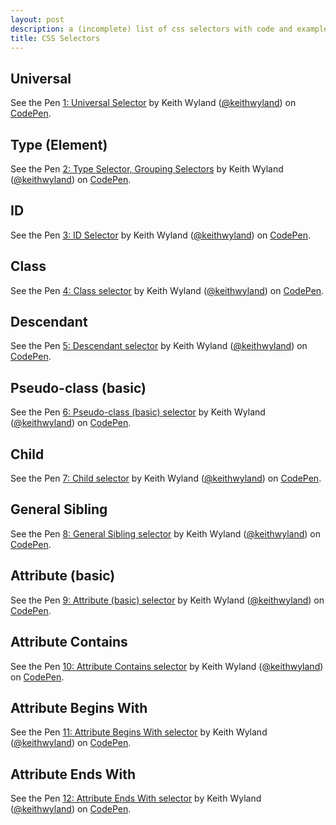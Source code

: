 ```yaml
---
layout: post
description: a (incomplete) list of css selectors with code and examples
title: CSS Selectors
---
```


## Universal
<p data-height="400" data-theme-id="4079" data-slug-hash="ChqtE" data-default-tab="result" class='codepen'>See the Pen <a href='http://codepen.io/keithwyland/pen/ChqtE'>1: Universal Selector</a> by Keith Wyland (<a href='http://codepen.io/keithwyland'>@keithwyland</a>) on <a href='http://codepen.io'>CodePen</a>.</p>
<script async src="//codepen.io/assets/embed/ei.js?rad=banana"></script>


## Type (Element)
<p data-height="400" data-theme-id="4079" data-slug-hash="xqglu" data-default-tab="result" class='codepen'>See the Pen <a href='http://codepen.io/keithwyland/pen/xqglu'>2: Type Selector, Grouping Selectors</a> by Keith Wyland (<a href='http://codepen.io/keithwyland'>@keithwyland</a>) on <a href='http://codepen.io'>CodePen</a>.</p>
<script async src="//codepen.io/assets/embed/ei.js?rad=banana"></script>

## ID
<p data-height="400" data-theme-id="4079" data-slug-hash="DbaHk" data-default-tab="result" class='codepen'>See the Pen <a href='http://codepen.io/keithwyland/pen/DbaHk'>3: ID Selector</a> by Keith Wyland (<a href='http://codepen.io/keithwyland'>@keithwyland</a>) on <a href='http://codepen.io'>CodePen</a>.</p>
<script async src="//codepen.io/assets/embed/ei.js?rad=banana"></script>

## Class
<p data-height="400" data-theme-id="4079" data-slug-hash="sfmiA" data-default-tab="result" class='codepen'>See the Pen <a href='http://codepen.io/keithwyland/pen/sfmiA'>4: Class selector</a> by Keith Wyland (<a href='http://codepen.io/keithwyland'>@keithwyland</a>) on <a href='http://codepen.io'>CodePen</a>.</p>
<script async src="//codepen.io/assets/embed/ei.js?rad=banana"></script>

## Descendant
<p data-height="400" data-theme-id="4079" data-slug-hash="yEtgo" data-default-tab="result" class='codepen'>See the Pen <a href='http://codepen.io/keithwyland/pen/yEtgo'>5: Descendant selector</a> by Keith Wyland (<a href='http://codepen.io/keithwyland'>@keithwyland</a>) on <a href='http://codepen.io'>CodePen</a>.</p>
<script async src="//codepen.io/assets/embed/ei.js?rad=banana"></script>

## Pseudo-class (basic)
<p data-height="400" data-theme-id="4079" data-slug-hash="zqkmG" data-default-tab="result" class='codepen'>See the Pen <a href='http://codepen.io/keithwyland/pen/zqkmG'>6: Pseudo-class (basic) selector</a> by Keith Wyland (<a href='http://codepen.io/keithwyland'>@keithwyland</a>) on <a href='http://codepen.io'>CodePen</a>.</p>
<script async src="//codepen.io/assets/embed/ei.js?rad=banana"></script>

## Child
<p data-height="400" data-theme-id="4079" data-slug-hash="insFz" data-default-tab="result" class='codepen'>See the Pen <a href='http://codepen.io/keithwyland/pen/insFz'>7: Child selector</a> by Keith Wyland (<a href='http://codepen.io/keithwyland'>@keithwyland</a>) on <a href='http://codepen.io'>CodePen</a>.</p>
<script async src="//codepen.io/assets/embed/ei.js?rad=banana"></script>

## General Sibling
<p data-height="400" data-theme-id="4079" data-slug-hash="Huqaw" data-default-tab="result" class='codepen'>See the Pen <a href='http://codepen.io/keithwyland/pen/Huqaw'>8: General Sibling selector</a> by Keith Wyland (<a href='http://codepen.io/keithwyland'>@keithwyland</a>) on <a href='http://codepen.io'>CodePen</a>.</p>
<script async src="//codepen.io/assets/embed/ei.js?rad=banana"></script>

## Attribute (basic)
<p data-height="400" data-theme-id="4079" data-slug-hash="AIprb" data-default-tab="result" class='codepen'>See the Pen <a href='http://codepen.io/keithwyland/pen/AIprb'>9: Attribute (basic) selector</a> by Keith Wyland (<a href='http://codepen.io/keithwyland'>@keithwyland</a>) on <a href='http://codepen.io'>CodePen</a>.</p>
<script async src="//codepen.io/assets/embed/ei.js?rad=banana"></script>

## Attribute Contains
<p data-height="400" data-theme-id="4079" data-slug-hash="Eqotd" data-default-tab="result" class='codepen'>See the Pen <a href='http://codepen.io/keithwyland/pen/Eqotd'>10: Attribute Contains selector</a> by Keith Wyland (<a href='http://codepen.io/keithwyland'>@keithwyland</a>) on <a href='http://codepen.io'>CodePen</a>.</p>
<script async src="//codepen.io/assets/embed/ei.js?rad=banana"></script>

## Attribute Begins With
<p data-height="400" data-theme-id="4079" data-slug-hash="jxIyi" data-default-tab="result" class='codepen'>See the Pen <a href='http://codepen.io/keithwyland/pen/jxIyi'>11: Attribute Begins With selector</a> by Keith Wyland (<a href='http://codepen.io/keithwyland'>@keithwyland</a>) on <a href='http://codepen.io'>CodePen</a>.</p>
<script async src="//codepen.io/assets/embed/ei.js?rad=banana"></script>

## Attribute Ends With
<p data-height="400" data-theme-id="4079" data-slug-hash="eFbqE" data-default-tab="result" class='codepen'>See the Pen <a href='http://codepen.io/keithwyland/pen/eFbqE'>12: Attribute Ends With selector</a> by Keith Wyland (<a href='http://codepen.io/keithwyland'>@keithwyland</a>) on <a href='http://codepen.io'>CodePen</a>.</p>
<script async src="//codepen.io/assets/embed/ei.js?rad=banana"></script>
